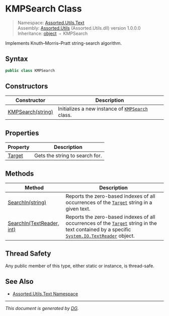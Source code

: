 ﻿# KMPSearch Class

> Namespace: [Assorted.Utils.Text](_toc.Assorted.Utils.md#Assorted.Utils.Text%20Namespace)\
> Assembly: [Assorted.Utils](_toc.Assorted.Utils.md) (Assorted.Utils.dll) version 1.0.0.0\
> Inheritance: [object](https://docs.microsoft.com/en-us/dotnet/api/system.object) `→` KMPSearch

Implements Knuth–Morris–Pratt string-search algorithm.

## Syntax

```csharp
public class KMPSearch
```

## Constructors

Constructor | Description
--- | ---
[KMPSearch(string)](Assorted.Utils.Text.KMPSearch.-ctor.md) | Initializes a new instance of [`KMPSearch`](Assorted.Utils.Text.KMPSearch.md) class.

## Properties

Property | Description
--- | ---
[Target](Assorted.Utils.Text.KMPSearch.Target.md) | Gets the string to search for.

## Methods

Method | Description
--- | ---
[SearchIn(string)](Assorted.Utils.Text.KMPSearch.SearchIn.md#SearchIn%28string%29) | Reports the zero-based indexes of all occurrences of the [`Target`](Assorted.Utils.Text.KMPSearch.Target.md) string in a given text.
[SearchIn(TextReader, int)](Assorted.Utils.Text.KMPSearch.SearchIn.md#SearchIn%28TextReader%2C%20int%29) | Reports the zero-based indexes of all occurrences of the [`Target`](Assorted.Utils.Text.KMPSearch.Target.md) string in the text contained by a specific [`System.IO.TextReader`](https://docs.microsoft.com/en-us/dotnet/api/system.io.textreader) object.

## Thread Safety

Any public member of this type, either static or instance, is thread\-safe.

## See Also

- [Assorted.Utils.Text Namespace](_toc.Assorted.Utils.md#Assorted.Utils.Text%20Namespace)

---

_This document is generated by [DG](https://github.com/Khojasteh/dg)._

